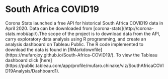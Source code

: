 # South Africa COVID19
<p>Corona Stats launched a free API for historical South Africa COVID19 data in April 2020. Data can be downloaded from [corona-stats](http://corona-stats.mobi/api/).The scope of the project is to download data from the API, carry exploratory data analysis using R programming, and create an analysis dashboard on Tableau Public. The R code implemented to download the data is found in [RMarkdownfile](https://mufarojoy.github.io/South-Africa-COVID19/). To view the Tableau dashboard click [here](https://public.tableau.com/app/profile/mufaro.chinake/viz/SouthAfricaCOVID19Analysis/Dashboard1).
</p>
